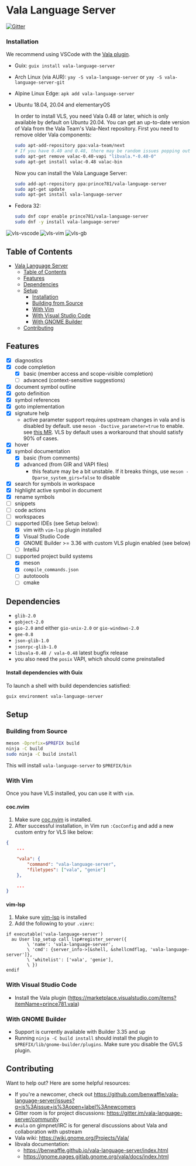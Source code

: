 # Vala Language Server
[![Gitter](https://badges.gitter.im/vala-language-server/community.svg)](https://gitter.im/vala-language-server/community)

### Installation

We recommend using VSCode with the [Vala plugin](https://marketplace.visualstudio.com/items?itemName=prince781.vala).

- Guix: `guix install vala-language-server`

- Arch Linux (via AUR): `yay -S vala-language-server`
  or `yay -S vala-language-server-git`

- Alpine Linux Edge: `apk add vala-language-server`

- Ubuntu 18.04, 20.04 and elementaryOS

  In order to install VLS, you need Vala 0.48 or later, which is only available
  by default on Ubuntu 20.04. You can get an up-to-date version of Vala
  from the Vala Team's Vala-Next repository. First you need to remove older
  Vala components:

    ```sh
    sudo apt-add-repository ppa:vala-team/next
    # If you have 0.40 and 0.48, there may be random issues popping out
    sudo apt-get remove valac-0.40-vapi "libvala.*-0.40-0"
    sudo apt-get install valac-0.48 valac-bin
    ```

  Now you can install the Vala Language Server:

    ```sh
    sudo add-apt-repository ppa:prince781/vala-language-server
    sudo apt-get update
    sudo apt-get install vala-language-server
    ```
- Fedora 32:

    ```sh
    sudo dnf copr enable prince781/vala-language-server
    sudo dnf -y install vala-language-server
    ```

![vls-vscode](images/vls-vscode.png)
![vls-vim](images/vls-vim.png)
![vls-gb](images/vls-gb.png)

## Table of Contents
- [Vala Language Server](#vala-language-server)
  - [Table of Contents](#table-of-contents)
  - [Features](#features)
  - [Dependencies](#dependencies)
  - [Setup](#setup)
    - [Installation](#installation)
    - [Building from Source](#building-from-source)
    - [With Vim](#with-vim)
    - [With Visual Studio Code](#with-visual-studio-code)
    - [With GNOME Builder](#with-gnome-builder)
  - [Contributing](#contributing)

## Features
- [x] diagnostics
- [x] code completion
    - [x] basic (member access and scope-visible completion)
    - [ ] advanced (context-sensitive suggestions)
- [x] document symbol outline
- [x] goto definition
- [x] symbol references
- [x] goto implementation
- [x] signature help
    - active parameter support requires upstream changes in vala and is disabled by default. use `meson -Dactive_parameter=true` to enable. see [this MR](https://gitlab.gnome.org/GNOME/vala/-/merge_requests/95). VLS by default uses a workaround that should satisfy 90% of cases.
- [x] hover
- [x] symbol documentation
    - [x] basic (from comments)
    - [x] advanced (from GIR and VAPI files)
        - this feature may be a bit unstable. If it breaks things, use `meson -Dparse_system_girs=false` to disable
- [x] search for symbols in workspace
- [x] highlight active symbol in document
- [x] rename symbols
- [ ] snippets
- [ ] code actions
- [ ] workspaces
- [ ] supported IDEs (see Setup below):
    - [x] vim with `vim-lsp` plugin installed
    - [x] Visual Studio Code
    - [x] GNOME Builder >= 3.36 with custom VLS plugin enabled (see below)
    - [ ] IntelliJ
- [ ] supported project build systems
    - [x] meson
    - [x] `compile_commands.json`
    - [ ] autotoools
    - [ ] cmake

## Dependencies
- `glib-2.0`
- `gobject-2.0`
- `gio-2.0` and either `gio-unix-2.0` or `gio-windows-2.0`
- `gee-0.8`
- `json-glib-1.0`
- `jsonrpc-glib-1.0`
- `libvala-0.48 / vala-0.48` latest bugfix release
- you also need the `posix` VAPI, which should come preinstalled

#### Install dependencies with Guix

To launch a shell with build dependencies satisfied:
```sh
guix environment vala-language-server
```

## Setup

### Building from Source
```sh
meson -Dprefix=$PREFIX build
ninja -C build
sudo ninja -C build install
```

This will install `vala-language-server` to `$PREFIX/bin`

### With Vim
Once you have VLS installed, you can use it with `vim`.

#### coc.nvim
1. Make sure [coc.nvim](https://github.com/neoclide/coc.nvim) is installed.
2. After successful installation, in Vim run `:CocConfig` and add a new custom
   entry for VLS like below:

```json
{
    ...

    "vala": {
        "command": "vala-language-server",
        "filetypes": ["vala", "genie"]
    },

    ...
}
```

#### vim-lsp
1. Make sure [vim-lsp](https://github.com/prabirshrestha/vim-lsp) is installed
2. Add the following to your `.vimrc`:

```vim
if executable('vala-language-server')
  au User lsp_setup call lsp#register_server({
        \ 'name': 'vala-language-server',
        \ 'cmd': {server_info->[&shell, &shellcmdflag, 'vala-language-server']},
        \ 'whitelist': ['vala', 'genie'],
        \ })
endif
```

### With Visual Studio Code
- Install the Vala plugin (https://marketplace.visualstudio.com/items?itemName=prince781.vala)

### With GNOME Builder
- Support is currently available with Builder 3.35 and up
- Running `ninja -C build install` should install the plugin to `$PREFIX/lib/gnome-builder/plugins`. Make sure you disable the GVLS plugin.

## Contributing
Want to help out? Here are some helpful resources:

- If you're a newcomer, check out https://github.com/benwaffle/vala-language-server/issues?q=is%3Aissue+is%3Aopen+label%3Anewcomers
- Gitter room is for project discussions: https://gitter.im/vala-language-server/community
- `#vala` on gimpnet/IRC is for general discussions about Vala and collaboration with upstream
- Vala wiki: https://wiki.gnome.org/Projects/Vala/
- libvala documentation:
    - https://benwaffle.github.io/vala-language-server/index.html
    - https://gnome.pages.gitlab.gnome.org/vala/docs/index.html
